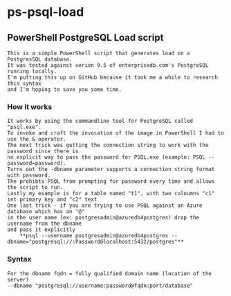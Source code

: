 # ps-psql-load

## PowerShell PostgreSQL Load script

    This is a simple PowerShell script that generates load on a PostgresSQL database. 
    It was tested against verion 9.5 of enterprisedb.com's PostgreSQL running locally.
    I'm putting this up on GitHub because it took me a while to research this syntax
    and I'm hoping to save you some time.

### How it works
    It works by using the commandline tool for PostgreSQL called "psql.exe". 
    To invoke and craft the invocation of the image in PowerShell I had to use the & operator. 
    The next trick was getting the connection string to work with the password since there is 
    no explicit way to pass the password for PSQL.exe (example: PSQL --password=password).
    Turns out the -dbname parameter supports a connection string format with password.
    The prohibts PSQL from prompting for password every time and allows the script to run.
    Lastly my example is for a table named "t1", with two coloumns "c1" int primary key and "c2" text
    One last trick - if you are trying to use PSQL against an Azure database which has an "@" 
    in the user name (ex: postgresadmin@azuredb4postgres) drop the username from the dbname 
    and pass it explicitly 
        **psql --username postgresadmin@azuredb4postgres --dbname="postgresql://:Password@localhost:5432/postgres"**

### Syntax
    For the dbname fqdn = fully qualified domain name (location of the server)
    --dbname "postgresql://username:password@fqdn:port/database"
